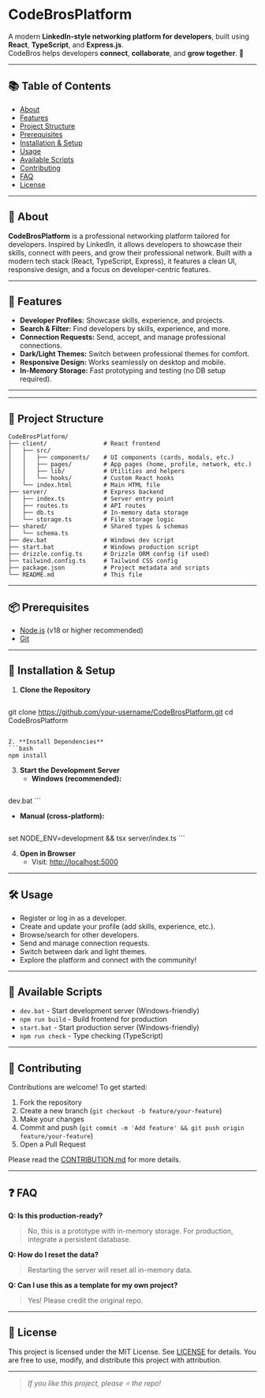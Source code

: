 # CodeBrosPlatform

A modern **LinkedIn-style networking platform for developers**, built using **React**, **TypeScript**, and **Express.js**.  
CodeBros helps developers **connect**, **collaborate**, and **grow together**. 🚀

---

## 📚 Table of Contents
- [About](#about)
- [Features](#features)
- [Project Structure](#project-structure)
- [Prerequisites](#prerequisites)
- [Installation & Setup](#installation--setup)
- [Usage](#usage)
- [Available Scripts](#available-scripts)
- [Contributing](#contributing)
- [FAQ](#faq)
- [License](#license)


---

## 📝 About
**CodeBrosPlatform** is a professional networking platform tailored for developers. Inspired by LinkedIn, it allows developers to showcase their skills, connect with peers, and grow their professional network. Built with a modern tech stack (React, TypeScript, Express), it features a clean UI, responsive design, and a focus on developer-centric features.

---

## 🌟 Features
- **Developer Profiles:** Showcase skills, experience, and projects.
- **Search & Filter:** Find developers by skills, experience, and more.
- **Connection Requests:** Send, accept, and manage professional connections.
- **Dark/Light Themes:** Switch between professional themes for comfort.
- **Responsive Design:** Works seamlessly on desktop and mobile.
- **In-Memory Storage:** Fast prototyping and testing (no DB setup required).

---


---

## 📁 Project Structure
```
CodeBrosPlatform/
├── client/                # React frontend
│   ├── src/
│   │   ├── components/    # UI components (cards, modals, etc.)
│   │   ├── pages/         # App pages (home, profile, network, etc.)
│   │   ├── lib/           # Utilities and helpers
│   │   └── hooks/         # Custom React hooks
│   └── index.html         # Main HTML file
├── server/                # Express backend
│   ├── index.ts           # Server entry point
│   ├── routes.ts          # API routes
│   ├── db.ts              # In-memory data storage
│   └── storage.ts         # File storage logic
├── shared/                # Shared types & schemas
│   └── schema.ts
├── dev.bat                # Windows dev script
├── start.bat              # Windows production script
├── drizzle.config.ts      # Drizzle ORM config (if used)
├── tailwind.config.ts     # Tailwind CSS config
├── package.json           # Project metadata and scripts
└── README.md              # This file
```

---

## 📦 Prerequisites
- [Node.js](https://nodejs.org/) (v18 or higher recommended)
- [Git](https://git-scm.com/)

---

## 🚀 Installation & Setup

1. **Clone the Repository**
   ```bash
git clone https://github.com/your-username/CodeBrosPlatform.git
cd CodeBrosPlatform
   ```

2. **Install Dependencies**
   ```bash
npm install
   ```

3. **Start the Development Server**
   - **Windows (recommended):**
     ```bash
dev.bat
     ```
   - **Manual (cross-platform):**
     ```bash
set NODE_ENV=development && tsx server/index.ts
     ```

4. **Open in Browser**
   - Visit: [http://localhost:5000](http://localhost:5000)

---

## 🛠️ Usage
- Register or log in as a developer.
- Create and update your profile (add skills, experience, etc.).
- Browse/search for other developers.
- Send and manage connection requests.
- Switch between dark and light themes.
- Explore the platform and connect with the community!

---

## 🔧 Available Scripts
- `dev.bat` - Start development server (Windows-friendly)
- `npm run build` - Build frontend for production
- `start.bat` - Start production server (Windows-friendly)
- `npm run check` - Type checking (TypeScript)

---

## 🤝 Contributing
Contributions are welcome! To get started:
1. Fork the repository
2. Create a new branch (`git checkout -b feature/your-feature`)
3. Make your changes
4. Commit and push (`git commit -m 'Add feature' && git push origin feature/your-feature`)
5. Open a Pull Request

Please read the [CONTRIBUTION.md](CONTRIBUTION.md) for more details.

---

## ❓ FAQ
**Q: Is this production-ready?**
> No, this is a prototype with in-memory storage. For production, integrate a persistent database.

**Q: How do I reset the data?**
> Restarting the server will reset all in-memory data.

**Q: Can I use this as a template for my own project?**
> Yes! Please credit the original repo.

---

## 📄 License
This project is licensed under the MIT License. See [LICENSE](LICENSE) for details.
You are free to use, modify, and distribute this project with attribution.


---


> _If you like this project, please ⭐ the repo!_
